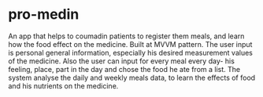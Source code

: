 # pro-medin
An app that helps to coumadin patients to register them meals, and learn how the food effect on the medicine. Built at MVVM pattern.
The user input is personal general information, especially his desired measurement values of the medicine.
Also the user can input for every meal every day- his feeling, place, part in the day and chose the food he ate from a list.
The system analyse the daily and weekly meals data, to learn the effects of food and his nutrients on the medicine.
 
